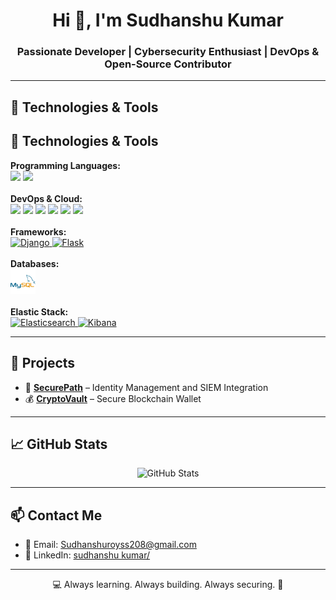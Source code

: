 <h1 align="center">Hi 👋, I'm Sudhanshu Kumar</h1>
<h3 align="center">Passionate Developer | Cybersecurity Enthusiast | DevOps & Open-Source Contributor</h3>

---

## 🔧 Technologies & Tools

## 🔧 Technologies & Tools

<p align="center">

  <!-- Programming Languages -->
  <div>
    <strong>Programming Languages:</strong><br>
    <img src="https://img.shields.io/badge/-Python-3776AB?logo=python&logoColor=white&style=flat-square" />
    <img src="https://img.shields.io/badge/-JavaScript-F7DF1E?logo=javascript&logoColor=black&style=flat-square" />
  </div>
  <br>

  <!-- DevOps & Cloud -->
  <div>
    <strong>DevOps & Cloud:</strong><br>
    <img src="https://img.shields.io/badge/-Docker-2496ED?logo=docker&logoColor=white&style=flat-square" />
    <img src="https://img.shields.io/badge/-Kubernetes-326CE5?logo=kubernetes&logoColor=white&style=flat-square" />
    <img src="https://img.shields.io/badge/-AWS-232F3E?logo=amazon-aws&logoColor=white&style=flat-square" />
    <img src="https://img.shields.io/badge/-Azure-0078D4?logo=microsoft-azure&logoColor=white&style=flat-square" />
    <img src="https://img.shields.io/badge/-Git-F05032?logo=git&logoColor=white&style=flat-square" />
    <img src="https://img.shields.io/badge/-GitHub%20Actions-2088FF?logo=github-actions&logoColor=white&style=flat-square" />
  </div>
  <br>

  <!-- Frameworks -->
  <div>
    <strong>Frameworks:</strong><br>
    <a href="https://www.djangoproject.com/" target="_blank">
      <img src="https://cdn.worldvectorlogo.com/logos/django.svg" alt="Django" width="40" height="40" />
    </a>
    <a href="https://flask.palletsprojects.com/" target="_blank">
      <img src="https://www.vectorlogo.zone/logos/pocoo_flask/pocoo_flask-icon.svg" alt="Flask" width="40" height="40" />
    </a>
  </div>
  <br>

  <!-- Databases -->
  <div>
    <strong>Databases:</strong><br>
    <a href="https://www.mysql.com/" target="_blank">
      <img src="https://raw.githubusercontent.com/devicons/devicon/master/icons/mysql/mysql-original-wordmark.svg" alt="MySQL" width="40" height="40" />
    </a>
  </div>
  <br>

  <!-- Elastic Stack -->
  <div>
    <strong>Elastic Stack:</strong><br>
    <a href="https://www.elastic.co" target="_blank">
      <img src="https://www.vectorlogo.zone/logos/elastic/elastic-icon.svg" alt="Elasticsearch" width="40" height="40" />
    </a>
    <a href="https://www.elastic.co/kibana" target="_blank">
      <img src="https://www.vectorlogo.zone/logos/elasticco_kibana/elasticco_kibana-icon.svg" alt="Kibana" width="40" height="40" />
    </a>
  </div>

</p>



---

## 🚀 Projects

- 🔐 [**SecurePath**]() – Identity Management and SIEM Integration  
- 💰 [**CryptoVault**]() – Secure Blockchain Wallet

---

## 📈 GitHub Stats

<p align="center">
  <img src="https://github-readme-stats.vercel.app/api?username=Unixxxxxx&show_icons=true&theme=github_dark" alt="GitHub Stats" />
</p>

---

## 📫 Contact Me

- 📧 Email: [Sudhanshuroyss208@gmail.com](Sudhanshuroyss208@gmail.com)
- 🔗 LinkedIn: [sudhanshu kumar/](https://www.linkedin.com/in/sudhanshu-kumar-281a84204/)

---

<p align="center">💻 Always learning. Always building. Always securing. 🚀</p>
